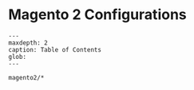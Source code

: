# Magento 2 Configurations

```{toctree}
---
maxdepth: 2
caption: Table of Contents
glob:
---

magento2/*
```
